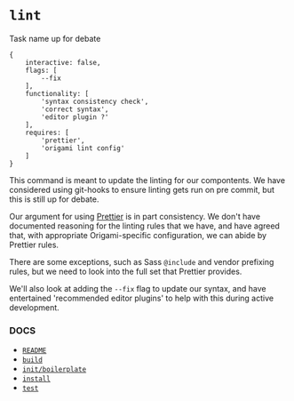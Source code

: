 # `lint`
Task name up for debate

```
{
	interactive: false,
	flags: [
		--fix
	],
	functionality: [
		'syntax consistency check',
		'correct syntax',
		'editor plugin ?'
	],
	requires: [
		'prettier',
		'origami lint config'
	]
}
```

This command is meant to update the linting for our compontents. We have considered using git-hooks to ensure linting gets  run on pre commit, but this is still up for debate.

Our argument for using [Prettier](https://prettier.io/) is in part consistency. We don't have documented reasoning for the linting rules that we have, and have agreed that, with appropriate Origami-specific configuration, we can abide by Prettier rules.

There are some exceptions, such as Sass `@include` and vendor prefixing rules, but we need to look into the full set that Prettier provides.

We'll also look at adding the `--fix` flag to update our syntax, and have entertained 'recommended editor plugins' to help with this during active development.

### DOCS

- [`README`](../../README.md)
- [`build`](./BUILD.md)
- [`init/boilerplate`](./INIT-BOILERPLATE.md)
- [`install`](./INSTALL.md)
- [`test`](./TEST.md)
